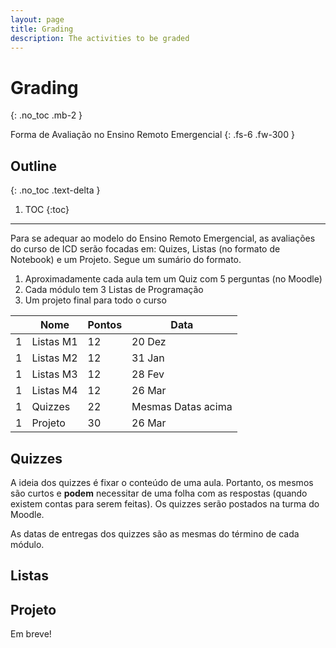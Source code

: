```yaml
---
layout: page
title: Grading
description: The activities to be graded
---
```


# Grading

{: .no_toc .mb-2 }

Forma de Avaliação no Ensino Remoto Emergencial
{: .fs-6 .fw-300 }

## Outline
{: .no_toc .text-delta }

1. TOC
{:toc}

---

Para se adequar ao modelo do Ensino Remoto Emergencial, as avaliações do curso
de ICD serão focadas em: Quizes, Listas (no formato de Notebook) e um Projeto.
Segue um sumário do formato.

1. Aproximadamente cada aula tem um Quiz com 5 perguntas (no Moodle)
1. Cada módulo tem 3 Listas de Programação
1. Um projeto final para todo o curso

|   | Nome      | Pontos | Data               |
|---|-----------|--------|--------------------|
| 1 | Listas M1 | 12     | 20 Dez             |
| 1 | Listas M2 | 12     | 31 Jan             |
| 1 | Listas M3 | 12     | 28 Fev             |
| 1 | Listas M4 | 12     | 26 Mar             |
| 1 | Quizzes   | 22     | Mesmas Datas acima |
| 1 | Projeto   | 30     | 26 Mar             |

## Quizzes

A ideia dos quizzes é fixar o conteúdo de uma aula. Portanto, os mesmos são
curtos e **podem** necessitar de uma folha com as respostas (quando existem
contas para serem feitas). Os quizzes serão postados na turma do Moodle.

As datas de entregas dos quizzes são as mesmas do término de cada módulo.

## Listas



## Projeto

Em breve!
